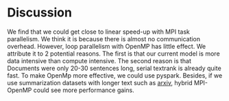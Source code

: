 # Discussion
We find that we could get close to linear speed-up with MPI task parallelism. We think it is because there is almost no communication overhead. However, loop parallelism with OpenMP has little effect. We attribute it to 2 potential reasons. The first is that our current model is more data intensive than compute intensive. The second reason is that Documents were only 20-30 sentences long, serial textrank is already quite fast. To make OpenMp more effective, we could use pyspark. Besides, if we use summarization datasets with longer text such as [arxiv](https://github.com/armancohan/long-summarization), hybrid MPI-OpenMP could see more performance gains.